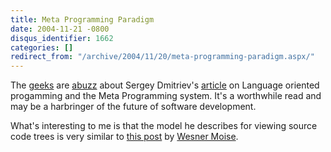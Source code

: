 ```yaml
---
title: Meta Programming Paradigm
date: 2004-11-21 -0800
disqus_identifier: 1662
categories: []
redirect_from: "/archive/2004/11/20/meta-programming-paradigm.aspx/"
---
```


The
[geeks](http://weblogs.asp.net/rosherove/archive/2004/11/22/267634.aspx)
are [abuzz](http://martinfowler.com/bliki/MetaProgrammingSystem.html)
about Sergey Dmitriev's
[article](http://www.onboard.jetbrains.com/articles/04/10/lop/) on
Language oriented progamming and the Meta Programming system. It's a
worthwhile read and may be a harbringer of the future of software
development.

What's interesting to me is that the model he describes for viewing
source code trees is very similar to [this
post](http://wesnerm.blogs.com/net_undocumented/2004/06/graphical_sourc.html)
by [Wesner Moise](http://wesnerm.blogs.com/).

